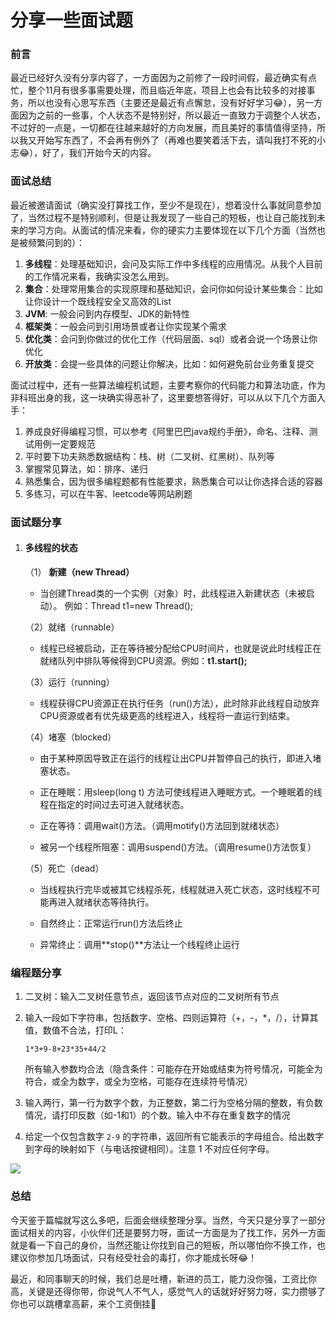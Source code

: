 # 分享一些面试题

### 前言

最近已经好久没有分享内容了，一方面因为之前修了一段时间假，最近确实有点忙，整个11月有很多事需要处理，而且临近年底，项目上也会有比较多的对接事务，所以也没有心思写东西（主要还是最近有点懈怠，没有好好学习😂），另一方面因为之前的一些事，个人状态不是特别好，所以最近一直致力于调整个人状态，不过好的一点是，一切都在往越来越好的方向发展，而且美好的事情值得坚持，所以我又开始写东西了，不会再有例外了（再难也要笑着活下去，请叫我打不死的小志😂），好了，我们开始今天的内容。

### 面试总结

最近被邀请面试（确实没打算找工作，至少不是现在），想着没什么事就同意参加了，当然过程不是特别顺利，但是让我发现了一些自己的短板，也让自己能找到未来的学习方向。从面试的情况来看，你的硬实力主要体现在以下几个方面（当然也是被频繁问到的）：

1. **多线程**：处理基础知识，会问及实际工作中多线程的应用情况。从我个人目前的工作情况来看，我确实没怎么用到。
2. **集合**：处理常用集合的实现原理和基础知识，会问你如何设计某些集合：比如让你设计一个既线程安全又高效的List
3. **JVM**: 一般会问到内存模型、JDK的新特性
4. **框架类**：一般会问到引用场景或者让你实现某个需求
5. **优化类**：会问到你做过的优化工作（代码层面、sql）或者会说一个场景让你优化
6. **开放类**：会提一些具体的问题让你解决，比如：如何避免前台业务重复提交

面试过程中，还有一些算法编程机试题，主要考察你的代码能力和算法功底，作为非科班出身的我，这一块确实得恶补了，这里要想答得好，可以从以下几个方面入手：

1. 养成良好得编程习惯，可以参考《阿里巴巴java规约手册》，命名、注释、测试用例一定要规范
2. 平时要下功夫熟悉数据结构：栈、树（二叉树、红黑树）、队列等
3. 掌握常见算法，如：排序、递归
4. 熟悉集合，因为很多编程题都有性能要求，熟悉集合可以让你选择合适的容器
5. 多练习，可以在牛客、leetcode等网站刷题

### 面试题分享

1. #### 多线程的状态

   （1） **新建（new Thread）**

   - 当创建Thread类的一个实例（对象）时，此线程进入新建状态（未被启动）。
     例如：Thread t1=new Thread();

   （2）就绪（runnable）

   - 线程已经被启动，正在等待被分配给CPU时间片，也就是说此时线程正在就绪队列中排队等候得到CPU资源。例如：**t1.start();**

   （3）运行（running）

   - 线程获得CPU资源正在执行任务（run()方法），此时除非此线程自动放弃CPU资源或者有优先级更高的线程进入，线程将一直运行到结束。

   （4）堵塞（blocked）

   - 由于某种原因导致正在运行的线程让出CPU并暂停自己的执行，即进入堵塞状态。

   - 正在睡眠：用sleep(long t) 方法可使线程进入睡眠方式。一个睡眠着的线程在指定的时间过去可进入就绪状态。

   - 正在等待：调用wait()方法。（调用motify()方法回到就绪状态）

   - 被另一个线程所阻塞：调用suspend()方法。（调用resume()方法恢复）

   （5）死亡（dead）

   - 当线程执行完毕或被其它线程杀死，线程就进入死亡状态，这时线程不可能再进入就绪状态等待执行。

   - 自然终止：正常运行run()方法后终止

   - 异常终止：调用**stop()**方法让一个线程终止运行

   

### 编程题分享

1. 二叉树：输入二叉树任意节点，返回该节点对应的二叉树所有节点

2. 输入一段如下字符串，包括数字、空格、四则运算符（+，-，*，/），计算其值，数值不合法，打印L：

   ```
   1*3+9-8+23*35+44/2
   ```

   所有输入参数均合法（隐含条件：可能存在开始或结束为符号情况，可能全为符合，或全为数字，或全为空格，可能存在连续符号情况）

3. 输入两行，第一行为数字个数，为正整数，第二行为空格分隔的整数，有负数情况，请打印反数（如-1和1）的个数。输入中不存在重复数字的情况

4. 给定一个仅包含数字 `2-9` 的字符串，返回所有它能表示的字母组合。给出数字到字母的映射如下（与电话按键相同）。注意 1 不对应任何字母。

 ![](
https://syske-pic-bed.oss-cn-hangzhou.aliyuncs.com/imgs/images/20210928103819.png)

### 总结

今天鉴于篇幅就写这么多吧，后面会继续整理分享。当然，今天只是分享了一部分面试相关的内容，小伙伴们还是要努力呀，面试一方面是为了找工作，另外一方面就是看一下自己的身价，当然还能让你找到自己的短板，所以哪怕你不换工作，也建议你参加几场面试，只有经受社会的毒打，你才能成长呀😂！

最近，和同事聊天的时候，我们总是吐槽，新进的员工，能力没你强，工资比你高，关键是还得你带，你说气人不气人，感觉气人的话就好好努力呀，实力攒够了你也可以跳槽拿高薪，来个工资倒挂🤣